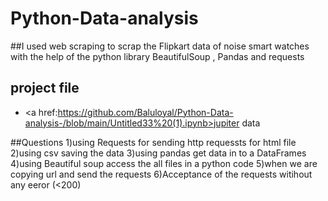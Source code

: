 # Python-Data-analysis
##I used web scraping to scrap the Flipkart data of noise smart watches with the help of the python library BeautifulSoup , Pandas  and requests 


## project file 
- <a href:https://github.com/Baluloyal/Python-Data-analysis-/blob/main/Untitled33%20(1).ipynb>jupiter data

##Questions 
1)using Requests for sending http requessts for html file 
2)using csv saving the data 
3)using pandas get data in to a DataFrames 
4)using Beautiful soup access the all files in a python code 
5)when we are copying url and send the requests 
6)Acceptance of the requests witihout any eeror (<200)



